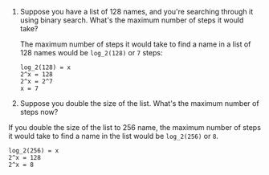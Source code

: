 1. Suppose you have a list of 128 names, and you're searching through it using binary search. What's the maximum number of steps it would take?

    The maximum number of steps it would take to find a name in a list of 128 names would be `log_2(128)` or `7` steps:

    ```
    log_2(128) = x
    2^x = 128
    2^x = 2^7
    x = 7
    ```

2. Suppose you double the size of the list. What's the maximum number of steps now?

  If you double the size of the list to 256 name, the maximum number of steps it would take to find a name in the list would be `log_2(256)` or `8`.

  ```
  log_2(256) = x
  2^x = 128
  2^x = 8
  ```
